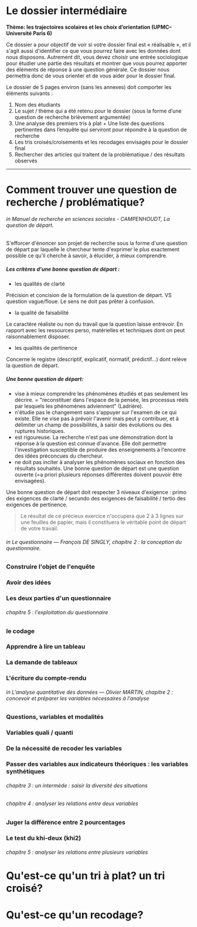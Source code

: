 # Le dossier intermédiaire

**Thème: les trajectoires scolaires et les choix d’orientation \(UPMC–Université Paris 6\)**

Ce dossier a pour objectif de voir si votre dossier final est « réalisable », et il s'agit aussi d'identifier ce que vous pourrez faire avec les données dont nous disposons. Autrement dit, vous devez choisir une entrée sociologique pour étudier une partie des résultats et montrer que vous pourrez apporter des éléments de réponse à une question générale. Ce dossier nous permettra donc de vous orienter et de vous aider pour le dossier final.

Le dossier de 5 pages environ \(sans les annexes\) doit comporter les éléments suivants :

1. Nom des étudiants  
2. Le sujet / thème qui a été retenu pour le dossier \(sous la forme d’une question de recherche brièvement argumentée\)  
3. Une analyse des premiers tris à plat + Une liste des questions pertinentes dans l’enquête qui serviront pour répondre à la question de recherche  
4. Les tris croisés/croisements et les recodages envisagés pour le dossier final
5. Rechercher des articles qui traitent de la problématique / des résultats observés

---

# Comment trouver une question de recherche / problématique?

###### _in_ Manuel de recherche en sciences sociales - CAMPENHOUDT, La question de départ.

S'efforcer d'énoncer son projet de recherche sous la forme d'une question de départ par laquelle le chercheur tente d'exprimer le plus exactement possible ce qu'il cherche à savoir, à élucider, à mieux comprendre.

##### Les critères d'une bonne question de départ :

* les qualités de clarté

Précision et concision de la formulation de la question de départ. VS question vague/floue. Le sens ne doit pas prêter à confusion.

* la qualité de faisabilité

Le caractère réaliste ou non du travail que la question laisse entrevoir. En rapport avec les ressources perso, matérielles et techniques dont on peut raisonnablement disposer.

* les qualités de pertinence

Concerne le registre \(descriptif, explicatif, normatif, prédictif...\) dont relève la question de départ.

##### Une bonne question de départ:

* vise à mieux comprendre les phénomènes étudiés et pas seulement les décrire. = "reconstituer dans l'espace de la pensée, les processus réels par lesquels les phénomènes adviennent" \(Ladrière\).
* n'étudie pas le changement sans s'appuyer sur l'examen de ce qui existe. Elle ne vise pas à prévoir l'avenir mais peut y contribuer, et à délimiter un champ de possibilités, à saisir des évolutions ou des ruptures historiques.
* est rigoureuse. La recherche n'est pas une démonstration dont la réponse à la question est connue d'avance. Elle doit permettre l'investigation susceptible de produire des enseignements à l'encontre des idées préconcues du chercheur.
* ne doit pas inciter à analyser les phénomènes sociaux en fonction des résultats souhaités. Une bonne question de départ est une question ouverte \(=a priori plusieurs réponses différentes doivent pouvoir être envisagées\).

Une bonne question de départ doit respecter 3 niveaux d'exigence : primo des exigences de clarté / secundo des exigences de faisabilité / tertio des exigences de pertinence.

> Le résultat de ce précieux exercice n'occupera que 2 à 3 lignes sur une feuilles de papier, mais il constituera le véritable point de départ de votre travail.

###### _in_ Le questionnaire — François DE SINGLY, chapitre 2 : la conception du questionnaire.

### Construire l'objet de l'enquête

### Avoir des idées

### Les deux parties d'un questionnaire

###### chapitre 5 : l'exploitation du questionnaire

### le codage

### Apprendre à lire un tableau

### La demande de tableaux

### L'écriture du compte-rendu

###### in L'analyse quantitative des données — Olivier MARTIN, chapitre 2 : concevoir et préparer les variables nécessaires à l'analyse

### Questions, variables et modalités

### Variables quali / quanti

### De la nécessité de recoder les variables

### Passer des variables aux indicateurs théoriques : les variables synthétiques

###### chapitre 3 : un intermède : saisir la diversité des situations

###### chapitre 4 : analyser les relations entre deux variables

### Juger la différence entre 2 pourcentages

### Le test du khi-deux \(khi2\)

###### chapitre 5 : analyser les relations entre plusieurs variables

# Qu'est-ce qu'un tri à plat? un tri croisé?

# Qu'est-ce qu'un recodage?




